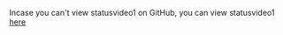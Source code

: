 Incase you can't view statusvideo1 on GitHub, you can view statusvideo1 [here](https://youtu.be/t7DTWlNf4U4)